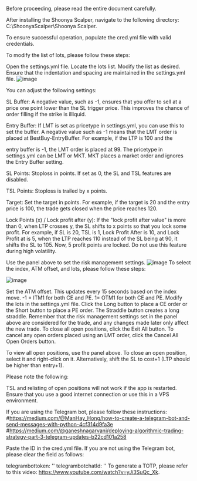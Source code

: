 Before proceeding, please read the entire document carefully.

After installing the Shoonya Scalper, navigate to the following directory: C:\ShoonyaScalper\Shoonya Scalper.

To ensure successful operation, populate the cred.yml file with valid credentials.

To modify the list of lots, please follow these steps:

Open the settings.yml file.
Locate the lots list.
Modify the list as desired.
Ensure that the indentation and spacing are maintained in the settings.yml file.
![image](https://user-images.githubusercontent.com/42057975/218642555-5bf8e9f9-c404-4683-a0f0-95153e3a59e5.png)

You can adjust the following settings:

SL Buffer: A negative value, such as -1, ensures that you offer to sell at a price one point lower than the SL trigger price. This improves the chance of order filling if the strike is illiquid.

Entry Buffer: If LMT is set as pricetype in settings.yml, you can use this to set the buffer. A negative value such as -1 means that the LMT order is placed at BestBuy-EntryBuffer. For example, if the LTP is 100 and the 

entry buffer is -1, the LMT order is placed at 99. The pricetype in settings.yml can be LMT or MKT. MKT places a market order and ignores the Entry Buffer setting.

SL Points: Stoploss in points. If set as 0, the SL and TSL features are disabled.

TSL Points: Stoploss is trailed by x points.

Target: Set the target in points. For example, if the target is 20 and the entry price is 100, the trade gets closed when the price reaches 120.

Lock Points (x) / Lock profit after (y): If the "lock profit after value" is more than 0, when LTP crosses y, the SL shifts to x points so that you lock some profit. For example, if SL is 20, TSL is 1, Lock Profit After is 10, and Lock Profit at is 5, when the LTP reaches 110 instead of the SL being at 90, it shifts the SL to 105. Now, 5 profit points are locked. Do not use this feature during high volatility.

Use the panel above to set the risk management settings.
![image](https://user-images.githubusercontent.com/42057975/218644556-1f8a9c87-08e7-4207-b5ae-35b84507ff9b.png)
To select the index, ATM offset, and lots, please follow these steps:

![image](https://user-images.githubusercontent.com/42057975/218645280-8e15fd1f-9136-4548-a439-52d576001ba2.png)

Set the ATM offset. This updates every 15 seconds based on the index move. -1 = ITM1 for both CE and PE. 1= OTM1 for both CE and PE.
Modify the lots in the settings.yml file.
Click the Long button to place a CE order or the Short button to place a PE order. The Straddle button creates a long straddle.
Remember that the risk management settings set in the panel above are considered for the trade, and any changes made later only affect the new trade.
To close all open positions, click the Exit All button. To cancel any open orders placed using an LMT order, click the Cancel All Open Orders button.

To view all open positions, use the panel above. To close an open position, select it and right-click on it. Alternatively, shift the SL to cost+1 (LTP should be higher than entry+1).

Please note the following:

TSL and relisting of open positions will not work if the app is restarted.
Ensure that you use a good internet connection or use this in a VPS environment.

If you are using the Telegram bot, please follow these instructions:
#https://medium.com/@ManHay_Hong/how-to-create-a-telegram-bot-and-send-messages-with-python-4cf314d9fa3e
#https://medium.com/@ganeshnagarvani/deploying-algorithmic-trading-strategy-part-3-telegram-updates-b22cd101a258


Paste the ID in the cred.yml file.
If you are not using the Telegram bot, please clear the field as follows:

telegrambottoken: ''
telegrambotchatId: ''
To generate a TOTP, please refer to this video: https://www.youtube.com/watch?v=yJi3SuQc_Xk.

